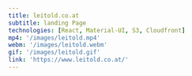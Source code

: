 ```yaml
---
title: leitold.co.at
subtitle: landing Page
technologies: [React, Material-UI, S3, Cloudfront]
mp4: '/images/leitold.mp4'
webm: '/images/leitold.webm'
gif: '/images/leitold.gif'
link: 'https://www.leitold.co.at/'
---
```

